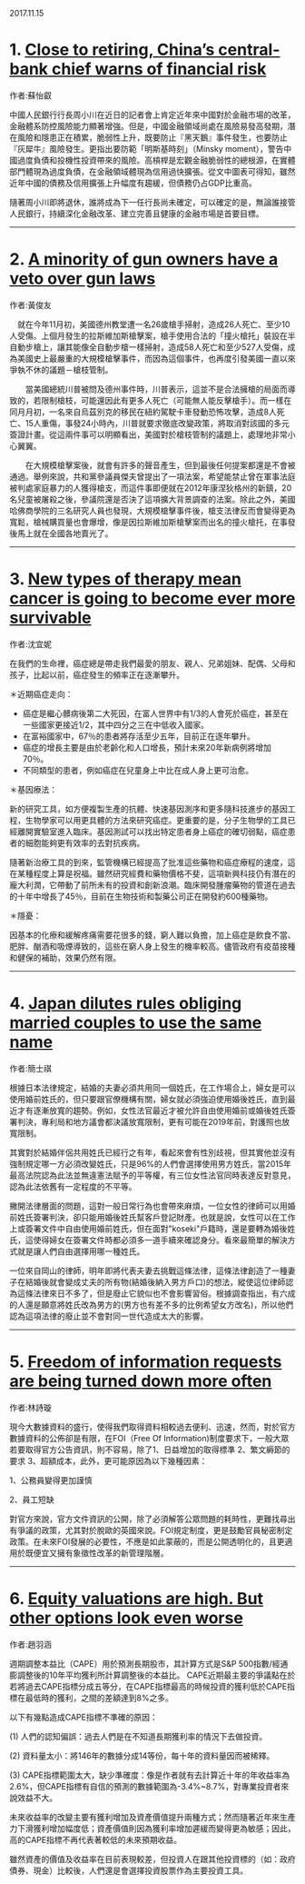 2017.11.15
# 1. [Close to retiring, China’s central-bank chief warns of financial risk ](https://www.economist.com/news/china/21731180-zhou-xiaochuan-trying-burnish-his-legacy-close-retiring-chinas-central-bank-chief-warns)
作者:蘇怡叡

中國人民銀行行長周小川在近日的記者會上肯定近年來中國對於金融市場的改革，金融體系防控風險能力顯著增強。但是，中國金融領域尚處在風險易發高發期，潛在風險和隱患正在積累，脆弱性上升，既要防止『黑天鵝』事件發生，也要防止『灰犀牛』風險發生。更指出要防範「明斯基時刻」（Minsky moment），警告中國過度負債和投機性投資帶來的風險。高槓桿是宏觀金融脆弱性的總根源，在實體部門體現為過度負債，在金融領域體現為信用過快擴張。從文中圖表可得知，雖然近年中國的債務及信用擴張上升幅度有趨緩，但債務仍占GDP比重高。

隨著周小川即將退休，誰將成為下一任行長尚未確定，可以確定的是，無論誰接管人民銀行，持續深化金融改革、建立完善且健康的金融市場是首要目標。

---
# 2. [A minority of gun owners have a veto over gun laws ](https://www.economist.com/news/united-states/21731126-nras-membership-relatively-small-it-should-be-less-powerful-it-minority)
作者:黃俊友

　就在今年11月初，美國德州教堂遭一名26歲槍手掃射，造成26人死亡、至少10人受傷。上個月發生的拉斯維加斯槍擊案，槍手使用合法的「撞火槍托」裝設在半自動步槍上，讓其能像全自動步槍一樣掃射，造成58人死亡和至少527人受傷，成為美國史上最嚴重的大規模槍擊事件，而因為這個事件，也再度引發美國一直以來爭執不休的議題－槍枝管制。

　　當美國總統川普被問及德州事件時，川普表示，這並不是合法擁槍的局面而導致的，若限制槍枝，可能還因此有更多人死亡（可能無人能反擊槍手）。而一樣在同月月初，一名來自烏茲別克的移民在紐約駕駛卡車發動恐怖攻擊，造成8人死亡、15人重傷，事發24小時內，川普就要求徹底改變政策，將取消對該國的多元簽證計畫。從這兩件事可以明顯看出，美國對於槍枝管制的議題上，處理地非常小心翼翼。

　　在大規模槍擊案後，就會有許多的聲音產生，但到最後任何提案都還是不會被通過。舉例來說，共和黨參議員傑夫曾提出了一項法案，希望能禁止曾在軍事法庭被判處家庭暴力的人獲得槍支，而這件事即便就在2012年康涅狄格州的新鎮，20名兒童被屠殺之後，參議院還是否決了這項擴大背景調查的法案。除此之外，美國哈佛商學院的三名研究人員也發現，大規模槍擊事件後，槍支法律反而會變得更為寬鬆，槍械購買量也會爆增，像是因拉斯維加斯槍擊案而出名的撞火槍托，在事發後馬上就在全國各地賣光了。

---
# 3. [New types of therapy mean cancer is going to become ever more survivable](https://www.economist.com/news/technology-quarterly/21728779-science-making-cancer-treatments-more-precise-many-different-ways-new-types-0)
作者:沈宜妮

在我們的生命裡，癌症總是帶走我們最愛的朋友、親人、兄弟姐妹、配偶、父母和孩子，比起以前，癌症發生的頻率正在逐漸攀升。

＊近期癌症走向：
- 癌症是繼心髒病後第二大死因，在富人世界中有1/3的人會死於癌症，甚至在一些國家更接近1/2，其中四分之三在中低收入國家。
- 在富裕國家中，67％的患者將存活至少五年，目前正在逐年攀升。
- 癌症的增長主要是由於老齡化和人口增長，預計未來20年新病例將增加70％。
- 不同類型的患者，例如癌症在兒童身上中比在成人身上更可治愈。

＊基因療法：

新的研究工具，如方便複製生產的抗體、快速基因測序和更多隨科技進步的基因工程，生物學家可以用更具體的方法來研究癌症。更重要的是，分子生物學的工具已經離開實驗室進入臨床。基因測試可以找出特定患者身上癌症的確切弱點，癌症患者的細胞能夠更有效率的去對抗疾病。

隨著新治療工具的到來，監管機構已經提高了批准這些藥物和癌症療程的速度，這在某種程度上算是祝福。雖然研究經費和藥物價格不斐，這項新興科技仍有潛在的龐大利潤，它帶動了前所未有的投資和創新浪潮。臨床開發腫瘤藥物的管道在過去的十年中增長了45％，目前在生物技術和製藥公司正在開發約600種藥物。

＊隱憂：

因基本的化療和緩解疼痛需要花很多的錢，窮人難以負擔，加上癌症是飲食不當、肥胖、酗酒和吸煙導致的，這些在窮人身上發生的機率較高。儘管政府有疫苗接種和健保的補助，效果仍然有限。

---
# 4. [Japan dilutes rules obliging married couples to use the same name ](https://www.economist.com/news/asia/21731136-piecemeal-changes-are-causing-confusion-japan-dilutes-rules-obliging-married-couples-use)
作者:簡士祺

根據日本法律規定，結婚的夫妻必須共用同一個姓氏，在工作場合上，婦女是可以使用婚前姓氏的，但只要跟官僚機構有關，婦女就必須強迫使用婚後姓氏，直到最近才有逐漸放寬的趨勢。例如，女性法官最近才被允許自由使用婚前或婚後姓氏簽署判決，專利局和地方議會都決議放寬限制，更有可能在2019年前，對護照也放寬限制。

其實對於結婚伴侶共用姓氏已經行之有年，看起來會有性別歧視，但其實他並沒有強制規定哪一方必須改變姓氏，只是96%的人們會選擇使用男方姓氏，當2015年最高法院認為此法並無違憲法賦予的平等權，有三位女性法官同時表達反對意見，認為此法依舊有一定程度的不平等。

撇開法律層面的問題，這對一般日常行為也會帶來麻煩，一位女性的律師可以用婚前姓氏簽署判決，卻只能用婚後姓氏幫客戶登記財產。也就是說，女性可以在工作上或簽署文件中自由使用婚前姓氏，但在面對"koseki"戶籍時，還是要轉為婚後姓氏，這使得婦女在簽署文件時都必須多一道手續來確認身分。看來最簡單的解決方式就是讓人們自由選擇用哪一種姓氏。

一位來自岡山的律師，明年即將代表夫妻去挑戰這條法律，這條法律創造了一種妻子在結婚後就會變成丈夫的所有物(結婚後納入男方戶口)的想法，縱使這位律師認為這條法律來日不多了，但是廢止它貌似也不會影響習俗。根據調查指出，有六成的人還是願意將姓氏改為男方的(男方也有差不多的比例希望女方改名)，所以他們認為這項法律的廢止並不會對同一世代造成太大的影響。

---
# 5. [Freedom of information requests are being turned down more often ](https://www.economist.com/news/britain/21731169-strained-civil-service-increasingly-errs-side-caution-freedom-information-requests)
作者:林詩璇

現今大數據資料的盛行，使得我們取得資料相較過去便利、迅速，然而，對於官方數據資料的公佈卻是有限，在FOI（Free Of Information)制度要求下，一般大眾若要取得官方公告資訊，則不容易，除了1、日益增加的取得標準 2、繁文縟節的要求 3、超額成本，此外，更可能原因為以下幾種因素：

1、公務員變得更加謹慎

2、員工短缺

對官方來說，官方文件資訊的公開，除了必須解答公眾問題的耗時性，更難找尋出有爭議的政策，尤其對於脫歐的英國來說。FOI規定制度，更是鼓勵官員秘密制定政策。在未來FOI發展的必要性，不應是如此蒙蔽的，而是公開透明化的，且更適用於既便宜又擁有象徵性改革的新管理階層。

---
# 6. [Equity valuations are high. But other options look even worse ](https://www.economist.com/news/finance-and-economics/21731127-favoured-market-ratio-not-much-use-short-term-indicator-equity-valuations)
作者:趙羽涵

週期調整本益比（CAPE）用於預測長期股市，其計算方式是S&P 500指數/經通膨調整後的10年平均獲利所計算調整後的本益比。
CAPE近期最主要的爭議點在於若將過去CAPE指標分成五等分，在CAPE指標最高的時候投資的獲利低於CAPE指標在最低時的獲利，之間的差額達到8%之多。

以下有幾點造成CAPE指標不準確的原因：

(1)	人們的認知偏誤：過去人們是在不知道長期獲利率的情況下去做投資。

(2)	資料量太小：將146年的數據分成14等份，每十年的資料量因而被稀釋。

(3)	CAPE指標範圍太大，缺少準確度：像是作者就有去計算近十年的年收益率為2.6%，但CAPE指標有自信的預測的數據範圍為-3.4%~8.7%，對專業投資者來說效益不大。

未來收益率的改變主要有獲利增加及資產價值提升兩種方式；然而隨著近年來生產力下滑獲利增加幅度低；資產價值則因為獲利率增加遲緩而變得更為敏感；因此，高的CAPE指標不再代表著較低的未來預期收益。

雖然資產的價值及收益率在目前表現較差，但投資人在跟其他投資標的（如：政府債券、現金）比較後，人們還是會選擇投資股票作為主要投資工具。
